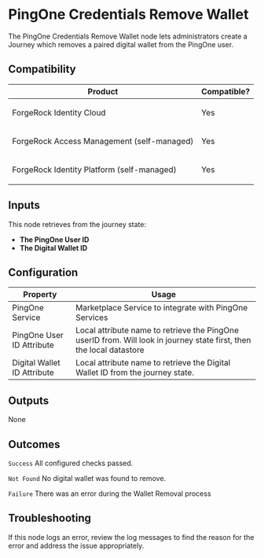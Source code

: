 # PingOne Credentials Remove Wallet

The PingOne Credentials Remove Wallet node lets administrators create a Journey which removes a paired digital wallet from the PingOne user.

## Compatibility

<table>
  <colgroup>
    <col>
    <col>
  </colgroup>
  <thead>
  <tr>
    <th>Product</th>
    <th>Compatible?</th>
  </tr>
  </thead>
  <tbody>
  <tr>
    <td><p>ForgeRock Identity Cloud</p></td>
    <td><p><span>Yes</span></p></td>
  </tr>
  <tr>
    <td><p>ForgeRock Access Management (self-managed)</p></td>
    <td><p><span>Yes</span></p></td>
  </tr>
  <tr>
    <td><p>ForgeRock Identity Platform (self-managed)</p></td>
    <td><p><span>Yes</span></p></td>
  </tr>
  </tbody>
</table>

## Inputs

This node retrieves from the journey state:
* **The PingOne User ID**
* **The Digital Wallet ID**

## Configuration

<table>
  <thead>
    <th>Property</th>
    <th>Usage</th>
  </thead>
  <tbody>
    <tr>
      <td>PingOne Service</td>
      <td>Marketplace Service to integrate with PingOne Services
      </td>
    </tr>
  <tr>
      <td>PingOne User ID Attribute</td>
      <td>Local attribute name to retrieve the PingOne userID from.  Will look in journey state first, then the local datastore
</td>
  </tr>
     <tr>
    <td>Digital Wallet ID Attribute</td>
    <td>Local attribute name to retrieve the Digital Wallet ID from the journey state.</td>
    </tr>

  </tbody>
</table>

## Outputs

None

## Outcomes

`Success`
All configured checks passed.

`Not Found`
No digital wallet was found to remove.

`Failure`
There was an error during the Wallet Removal process

## Troubleshooting

If this node logs an error, review the log messages to find the reason for the error and address the issue
appropriately.

